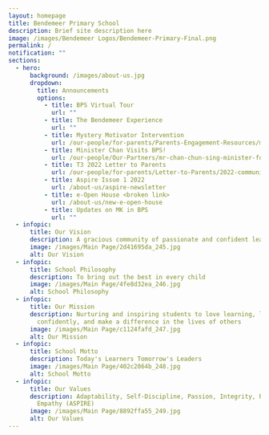 ```yaml
---
layout: homepage
title: Bendemeer Primary School
description: Brief site description here
image: /images/Bendemeer Logos/Bendemeer-Primary-Final.png
permalink: /
notification: ""
sections:
  - hero:
      background: /images/about-us.jpg
      dropdown:
        title: Announcements
        options:
          - title: BPS Virtual Tour
            url: ""
          - title: The Bendemeer Experience
            url: ""
          - title: Mystery Motivator Intervention
            url: /our-people/for-parents/Parents-Engagement-Resources/mlu/mmi
          - title: Minister Chan Visits BPS!
            url: /our-people/Our-Partners/mr-chan-chun-sing-minister-for-education-visits-bps
          - title: T3 2022 Letter to Parents
            url: /our-people/for-parents/Letter-to-Parents/2022-communications/Term-3-2022/overview
          - title: Aspire Issue 1 2022
            url: /about-us/aspire-newsletter
          - title: e-Open House <broken link>
            url: /about-us/new-e-open-house
          - title: Updates on MK in BPS
            url: ""
  - infopic:
      title: Our Vision
      description: A gracious community of passionate and confident leaders
      image: /images/Main Page/2d41695da_245.jpg
      alt: Our Vision
  - infopic:
      title: School Philosophy
      description: To bring out the best in every child
      image: /images/Main Page/4fe8d32ea_246.jpg
      alt: School Philosophy
  - infopic:
      title: Our Mission
      description: Nurturing and inspiring students to love learning, lead
        confidently, and make a difference in the lives of others
      image: /images/Main Page/c1124fafd_247.jpg
      alt: Our Mission
  - infopic:
      title: School Motto
      description: Today's Learners Tomorrow's Leaders
      image: /images/Main Page/402c2064b_248.jpg
      alt: School Motto
  - infopic:
      title: Our Values
      description: Adaptability, Self-Discipline, Passion, Integrity, Resilience and
        Empathy (ASPIRE)
      image: /images/Main Page/8892ffa55_249.jpg
      alt: Our Values
---
```

